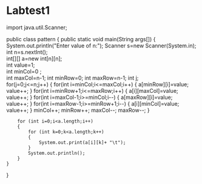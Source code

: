 # Labtest1
import java.util.Scanner;

public class pattern {
	public static void main(String args[])
    {
        System.out.println("Enter value of n:");
        Scanner s=new Scanner(System.in);
        int n=s.nextInt();         
        int[][] a=new int[n][n];         
        int value=1;         
        int minCol=0 ;         
        int maxCol=n-1;
        int minRow=0;
        int maxRow=n-1;
        int	j;         
        for(j=0;j<=n;j++)
        {
            for(int i=minCol;i<=maxCol;i++)
            {
                a[minRow][i]=value;
                value++;
            }
            for(int i=minRow+1;i<=maxRow;i++) 
            { 
                a[i][maxCol]=value; 
                value++; 
            } 
            for(int i=maxCol-1;i>=minCol;i--)
            {
                a[maxRow][i]=value;                            
                value++;
            }
            for(int i=maxRow-1;i>=minRow+1;i--) 
            {
                a[i][minCol]=value;
                value++;
            }
            minCol++;
            minRow++;
            maxCol--;
            maxRow--;
        }
         
        for (int i=0;i<a.length;i++)
        {
            for (int k=0;k<a.length;k++)
            {
                System.out.print(a[i][k]+ "\t");
            }
            System.out.println();
        }
    }
}
